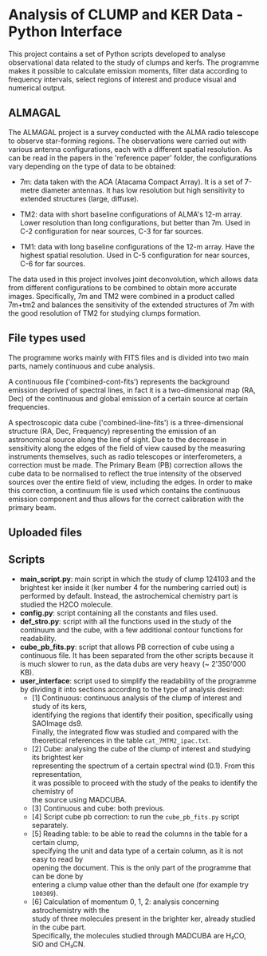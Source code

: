 # Analysis of CLUMP and KER Data - Python Interface
This project contains a set of Python scripts developed to analyse observational data related to the study of clumps and kerfs. The programme makes it possible to calculate emission moments, filter data according to frequency intervals, select regions of interest and produce visual and numerical output.

## ALMAGAL
The ALMAGAL project is a survey conducted with the ALMA radio telescope to observe star-forming regions. The observations were carried out with various antenna configurations, each with a different spatial resolution. As can be read in the papers in the 'reference paper' folder, the configurations vary depending on the type of data to be obtained:

- 7m: data taken with the ACA (Atacama Compact Array). It is a set of 7-metre diameter antennas. It has low resolution but high sensitivity to extended structures (large, diffuse).

- TM2: data with short baseline configurations of ALMA's 12-m array. Lower resolution than long configurations, but better than 7m. Used in C-2 configuration for near sources, C-3 for far sources.
  
- TM1: data with long baseline configurations of the 12-m array. Have the highest spatial resolution. Used in C-5 configuration for near sources, C-6 for far sources.

The data used in this project involves joint deconvolution, which allows data from different configurations to be combined to obtain more accurate images. Specifically, 7m and TM2 were combined in a product called 7m+tm2 and balances the sensitivity of the extended structures of 7m with the good resolution of TM2 for studying clumps formation.

## File types used
The programme works mainly with FITS files and is divided into two main parts, namely continuous and cube analysis.

A continuous file ('combined-cont-fits') represents the background emission deprived of spectral lines, in fact it is a two-dimensional map (RA, Dec) of the continuous and global emission of a certain source at certain frequencies.

A spectroscopic data cube ('combined-line-fits') is a three-dimensional structure (RA, Dec, Frequency) representing the emission of an astronomical source along the line of sight. Due to the decrease in sensitivity along the edges of the field of view caused by the measuring instruments themselves, such as radio telescopes or interferometers, a correction must be made. The Primary Beam (PB) correction allows the cube data to be normalised to reflect the true intensity of the observed sources over the entire field of view, including the edges. In order to make this correction, a continuum file is used which contains the continuous emission component and thus allows for the correct calibration with the primary beam.

## Uploaded files

## Scripts
- **main_script.py**: main script in which the study of clump 124103 and the brightest ker inside it (ker number 4 for the numbering carried out) is performed by default. Instead, the astrochemical chemistry part is studied the H2CO molecule.
- **config.py**: script containing all the constants and files used.
- **def_stro.py**: script with all the functions used in the study of the continuum and the cube, with a few additional contour functions for readability.
- **cube_pb_fits.py**: script that allows PB correction of cube using a continuous file. It has been separated from the other scripts because it is much slower to run, as the data dubs are very heavy (~ 2'350'000 KB).
- **user_interface**: script used to simplify the readability of the programme by dividing it into sections according to the type of analysis desired:
    - [1] Continuous: continuous analysis of the clump of interest and study of its kers,  
      identifying the regions that identify their position, specifically using SAOImage ds9.  
      Finally, the integrated flow was studied and compared with the theoretical references in the table `cat_7MTM2_ipac.txt`.
    - [2] Cube: analysing the cube of the clump of interest and studying its brightest ker  
      representing the spectrum of a certain spectral wind (0.1). From this representation,  
      it was possible to proceed with the study of the peaks to identify the chemistry of  
      the source using MADCUBA.
    - [3] Continuous and cube: both previous.
    - [4] Script cube pb correction: to run the `cube_pb_fits.py` script separately.
    - [5] Reading table: to be able to read the columns in the table for a certain clump,  
      specifying the unit and data type of a certain column, as it is not easy to read by  
      opening the document. This is the only part of the programme that can be done by  
      entering a clump value other than the default one (for example try `100309`).
    - [6] Calculation of momentum 0, 1, 2: analysis concerning astrochemistry with the  
      study of three molecules present in the brighter ker, already studied in the cube part.  
      Specifically, the molecules studied through MADCUBA are H₂CO, SiO and CH₃CN.
  
